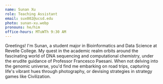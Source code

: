 ```yaml
---
name: Sunan Xu
role: Teaching Assistant
email: sux002@ucsd.edu
photo: sunan-xu.webp
pronouns: he/him
office-hours: MTuWTh 9:30 AM
---
```


Greetings! I'm Sunan, a student major in Bioinformatics and Data Science at Revelle College. My quest in the academic realm orbits around the fascinating world of DNA sequencing and computational chemistry, under the erudite guidance of Professor Francesco Paesani. When not delving into the genomic universe, you'd find me embarking on road trips, capturing life's vibrant hues through photography, or devising strategies in strategy games like Civilization.
